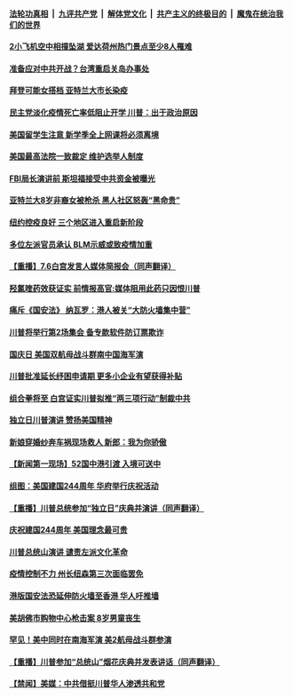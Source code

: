 

####  [法轮功真相](../../../../basic/blob/master/README.md?t=07072002) &nbsp;|&nbsp; [九评共产党](../../../../9ping.md/blob/master/README.md?t=07072002) &nbsp;|&nbsp; [解体党文化](../../../../jtdwh.md/blob/master/README.md?t=07072002)  &nbsp;|&nbsp; [共产主义的终极目的](../../../../gczydzjmd.md/blob/master/README.md?t=07072002) &nbsp;|&nbsp; [魔鬼在统治我们的世界](../../../../mgztzwmdsj.md/blob/master/README.md?t=07072002) 

#### [2小飞机空中相撞坠湖 爱达荷州热门景点至少8人罹难](../pages/prog203/a102887854.md?t=07072002) 

#### [准备应对中共开战？台湾重启关岛办事处](../pages/prog203/a102887665.md?t=07072002) 

#### [拜登可能女搭档 亚特兰大市长染疫](../pages/prog203/a102887651.md?t=07072002) 

#### [民主党淡化疫情死亡率低阻止开学 川普：出于政治原因](../pages/prog203/a102887634.md?t=07072002) 

#### [美国留学生注意 新学季全上网课将必须离境](../pages/prog203/a102887537.md?t=07072002) 

#### [美国最高法院一致裁定 维护选举人制度](../pages/prog203/a102887486.md?t=07072002) 

#### [FBI局长演讲前 斯坦福接受中共资金被曝光](../pages/prog203/a102887475.md?t=07072002) 

#### [亚特兰大8岁非裔女被枪杀 黑人社区怒轰“黑命贵”](../pages/prog203/a102887411.md?t=07072002) 

#### [纽约控疫良好 三个地区进入重启新阶段](../pages/prog203/a102887429.md?t=07072002) 

#### [多位左派官员承认 BLM示威或致疫情加重](../pages/prog203/a102887331.md?t=07072002) 

#### [【重播】7.6白宫发言人媒体简报会（同声翻译）](../pages/prog203/a102887267.md?t=07072002) 

#### [羟氯喹药效获证实 前情报高官:媒体阻用此药只因恨川普](../pages/prog203/a102886842.md?t=07072002) 

#### [痛斥《国安法》 纳瓦罗：港人被关“大防火墙集中营”](../pages/prog203/a102886753.md?t=07072002) 

#### [川普将举行第2场集会 备专款软件防订票欺诈](../pages/prog203/a102886789.md?t=07072002) 

#### [国庆日 美国双航母战斗群南中国海军演](../pages/prog203/a102886735.md?t=07072002) 

#### [川普批准延长纾困申请期 更多小企业有望获得补贴](../pages/prog203/a102886689.md?t=07072002) 

#### [组合拳将至 白宫证实川普拟推“两三项行动”制裁中共](../pages/prog203/a102886664.md?t=07072002) 

#### [独立日川普演讲 赞扬美国精神](../pages/prog203/a102886635.md?t=07072002) 

#### [新娘穿婚纱奔车祸现场救人 新郎：我为你骄傲](../pages/prog203/a102886511.md?t=07072002) 

#### [【新闻第一现场】52国中港引渡 入境可送中](../pages/prog203/a102886487.md?t=07072002) 

#### [组图：美国建国244周年 华府举行庆祝活动](../pages/prog203/a102886328.md?t=07072002) 

#### [【重播】川普总统参加“独立日”庆典并演讲（同声翻译）](../pages/prog203/a102886176.md?t=07072002) 

#### [庆祝建国244周年 美国理念最可贵](../pages/prog203/a102886190.md?t=07072002) 

#### [川普总统山演讲 谴责左派文化革命](../pages/prog203/a102886081.md?t=07072002) 

#### [疫情控制不力 州长纽森第三次面临罢免](../pages/prog203/a102886037.md?t=07072002) 

#### [港版国安法恐延伸防火墙至香港 华人吁推墙](../pages/prog203/a102886032.md?t=07072002) 

#### [美胡佛市购物中心枪击案 8岁男童丧生](../pages/prog203/a102885837.md?t=07072002) 

#### [罕见！美中同时在南海军演 美2航母战斗群参演](../pages/prog203/a102885742.md?t=07072002) 

#### [【重播】川普参加“总统山”烟花庆典并发表讲话（同声翻译）](../pages/prog203/a102885592.md?t=07072002) 

#### [【禁闻】美媒：中共借挺川普华人渗透共和党](../pages/prog203/a102885451.md?t=07072002) 

